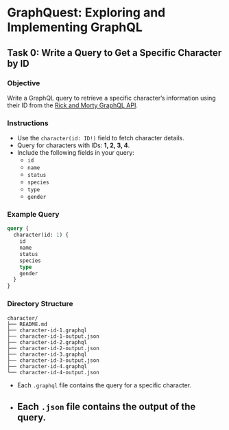 # GraphQuest: Exploring and Implementing GraphQL

## Task 0: Write a Query to Get a Specific Character by ID

### Objective

Write a GraphQL query to retrieve a specific character’s information using their ID from the [Rick and Morty GraphQL API](https://rickandmortyapi.com/graphql).

### Instructions

- Use the `character(id: ID!)` field to fetch character details.
- Query for characters with IDs: **1, 2, 3, 4**.
- Include the following fields in your query:
  - `id`
  - `name`
  - `status`
  - `species`
  - `type`
  - `gender`

### Example Query

```graphql
query {
  character(id: 1) {
    id
    name
    status
    species
    type
    gender
  }
}
```

### Directory Structure

```
character/
├── README.md
├── character-id-1.graphql
├── character-id-1-output.json
├── character-id-2.graphql
├── character-id-2-output.json
├── character-id-3.graphql
├── character-id-3-output.json
├── character-id-4.graphql
└── character-id-4-output.json
```

- Each `.graphql` file contains the query for a specific character.
- ## Each `.json` file contains the output of the query.
